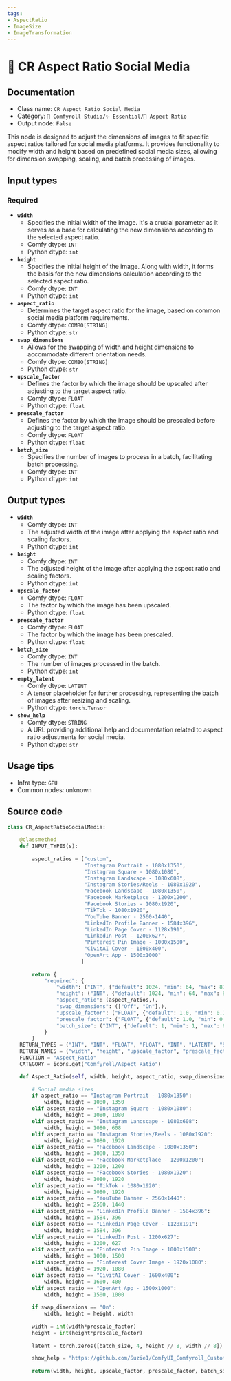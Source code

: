 ```yaml
---
tags:
- AspectRatio
- ImageSize
- ImageTransformation
---
```


# 🔳 CR Aspect Ratio Social Media
## Documentation
- Class name: `CR Aspect Ratio Social Media`
- Category: `🧩 Comfyroll Studio/✨ Essential/🔳 Aspect Ratio`
- Output node: `False`

This node is designed to adjust the dimensions of images to fit specific aspect ratios tailored for social media platforms. It provides functionality to modify width and height based on predefined social media sizes, allowing for dimension swapping, scaling, and batch processing of images.
## Input types
### Required
- **`width`**
    - Specifies the initial width of the image. It's a crucial parameter as it serves as a base for calculating the new dimensions according to the selected aspect ratio.
    - Comfy dtype: `INT`
    - Python dtype: `int`
- **`height`**
    - Specifies the initial height of the image. Along with width, it forms the basis for the new dimensions calculation according to the selected aspect ratio.
    - Comfy dtype: `INT`
    - Python dtype: `int`
- **`aspect_ratio`**
    - Determines the target aspect ratio for the image, based on common social media platform requirements.
    - Comfy dtype: `COMBO[STRING]`
    - Python dtype: `str`
- **`swap_dimensions`**
    - Allows for the swapping of width and height dimensions to accommodate different orientation needs.
    - Comfy dtype: `COMBO[STRING]`
    - Python dtype: `str`
- **`upscale_factor`**
    - Defines the factor by which the image should be upscaled after adjusting to the target aspect ratio.
    - Comfy dtype: `FLOAT`
    - Python dtype: `float`
- **`prescale_factor`**
    - Defines the factor by which the image should be prescaled before adjusting to the target aspect ratio.
    - Comfy dtype: `FLOAT`
    - Python dtype: `float`
- **`batch_size`**
    - Specifies the number of images to process in a batch, facilitating batch processing.
    - Comfy dtype: `INT`
    - Python dtype: `int`
## Output types
- **`width`**
    - Comfy dtype: `INT`
    - The adjusted width of the image after applying the aspect ratio and scaling factors.
    - Python dtype: `int`
- **`height`**
    - Comfy dtype: `INT`
    - The adjusted height of the image after applying the aspect ratio and scaling factors.
    - Python dtype: `int`
- **`upscale_factor`**
    - Comfy dtype: `FLOAT`
    - The factor by which the image has been upscaled.
    - Python dtype: `float`
- **`prescale_factor`**
    - Comfy dtype: `FLOAT`
    - The factor by which the image has been prescaled.
    - Python dtype: `float`
- **`batch_size`**
    - Comfy dtype: `INT`
    - The number of images processed in the batch.
    - Python dtype: `int`
- **`empty_latent`**
    - Comfy dtype: `LATENT`
    - A tensor placeholder for further processing, representing the batch of images after resizing and scaling.
    - Python dtype: `torch.Tensor`
- **`show_help`**
    - Comfy dtype: `STRING`
    - A URL providing additional help and documentation related to aspect ratio adjustments for social media.
    - Python dtype: `str`
## Usage tips
- Infra type: `GPU`
- Common nodes: unknown


## Source code
```python
class CR_AspectRatioSocialMedia:

    @classmethod
    def INPUT_TYPES(s):
    
        aspect_ratios = ["custom",
                         "Instagram Portrait - 1080x1350",
                         "Instagram Square - 1080x1080",
                         "Instagram Landscape - 1080x608", 
                         "Instagram Stories/Reels - 1080x1920",
                         "Facebook Landscape - 1080x1350",
                         "Facebook Marketplace - 1200x1200",
                         "Facebook Stories - 1080x1920",                         
                         "TikTok - 1080x1920",
                         "YouTube Banner - 2560×1440",
                         "LinkedIn Profile Banner - 1584x396",
                         "LinkedIn Page Cover - 1128x191",
                         "LinkedIn Post - 1200x627",                        
                         "Pinterest Pin Image - 1000x1500",
                         "CivitAI Cover - 1600x400",
                         "OpenArt App - 1500x1000"
                        ]
                                 
        return {
            "required": {
                "width": ("INT", {"default": 1024, "min": 64, "max": 8192}),
                "height": ("INT", {"default": 1024, "min": 64, "max": 8192}),
                "aspect_ratio": (aspect_ratios,),
                "swap_dimensions": (["Off", "On"],),
                "upscale_factor": ("FLOAT", {"default": 1.0, "min": 0.1, "max": 100.0, "step":0.1}),
                "prescale_factor": ("FLOAT", {"default": 1.0, "min": 0.1, "max": 100.0, "step":0.1}),
                "batch_size": ("INT", {"default": 1, "min": 1, "max": 64})
            }
        }
    RETURN_TYPES = ("INT", "INT", "FLOAT", "FLOAT", "INT", "LATENT", "STRING", )
    RETURN_NAMES = ("width", "height", "upscale_factor", "prescale_factor", "batch_size", "empty_latent", "show_help", )
    FUNCTION = "Aspect_Ratio"
    CATEGORY = icons.get("Comfyroll/Aspect Ratio")

    def Aspect_Ratio(self, width, height, aspect_ratio, swap_dimensions, upscale_factor, prescale_factor, batch_size):
        
        # Social media sizes
        if aspect_ratio == "Instagram Portrait - 1080x1350":
            width, height = 1080, 1350
        elif aspect_ratio == "Instagram Square - 1080x1080":
            width, height = 1080, 1080
        elif aspect_ratio == "Instagram Landscape - 1080x608":
            width, height = 1080, 608
        elif aspect_ratio == "Instagram Stories/Reels - 1080x1920":
            width, height = 1080, 1920          
        elif aspect_ratio == "Facebook Landscape - 1080x1350":
            width, height = 1080, 1350
        elif aspect_ratio == "Facebook Marketplace - 1200x1200":
            width, height = 1200, 1200
        elif aspect_ratio == "Facebook Stories - 1080x1920":
            width, height = 1080, 1920
        elif aspect_ratio == "TikTok - 1080x1920":
            width, height = 1080, 1920
        elif aspect_ratio == "YouTube Banner - 2560×1440":
            width, height = 2560, 1440             
        elif aspect_ratio == "LinkedIn Profile Banner - 1584x396":
            width, height = 1584, 396
        elif aspect_ratio == "LinkedIn Page Cover - 1128x191":
            width, height = 1584, 396
        elif aspect_ratio == "LinkedIn Post - 1200x627":
            width, height = 1200, 627            
        elif aspect_ratio == "Pinterest Pin Image - 1000x1500":
            width, height = 1000, 1500
        elif aspect_ratio == "Pinterest Cover Image - 1920x1080":
            width, height = 1920, 1080    
        elif aspect_ratio == "CivitAI Cover - 1600x400":
            width, height = 1600, 400      
        elif aspect_ratio == "OpenArt App - 1500x1000":
            width, height = 1500, 1000             
        
        if swap_dimensions == "On":
            width, height = height, width
        
        width = int(width*prescale_factor)
        height = int(height*prescale_factor)
        
        latent = torch.zeros([batch_size, 4, height // 8, width // 8])

        show_help = "https://github.com/Suzie1/ComfyUI_Comfyroll_CustomNodes/wiki/Aspect-Ratio-Nodes#cr-aspect-ratio-scial-media"
           
        return(width, height, upscale_factor, prescale_factor, batch_size, {"samples":latent}, show_help, ) 

```
